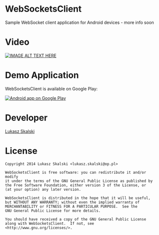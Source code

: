 WebSocketsClient
================

Sample WebSocket client application for Android devices - more info soon

Video
=====

[![IMAGE ALT TEXT HERE](http://img.youtube.com/vi/ITD179r9iYo/0.jpg)](http://www.youtube.com/watch?v=ITD179r9iYo)

Demo Application
================
WebSocketsClient is available on Google Play:

<a href="https://play.google.com/store/apps/details?id=XXX">
  <img alt="Android app on Google Play"
       src="https://developer.android.com/images/brand/en_app_rgb_wo_60.png" />
</a>

Developer
=========
[Lukasz Skalski](http://www.lukasz-skalski.com)


License
=======

    Copyright 2014 Lukasz Skalski <lukasz.skalski@op.pl>

    WebSocketsClient is free software: you can redistribute it and/or modify
    it under the terms of the GNU General Public License as published by
    the Free Software Foundation, either version 3 of the License, or
    (at your option) any later version.

    WebSocketsClient is distributed in the hope that it will be useful,
    but WITHOUT ANY WARRANTY; without even the implied warranty of
    MERCHANTABILITY or FITNESS FOR A PARTICULAR PURPOSE.  See the
    GNU General Public License for more details.

    You should have received a copy of the GNU General Public License
    along with WebSocketsClient.  If not, see <http://www.gnu.org/licenses/>.

